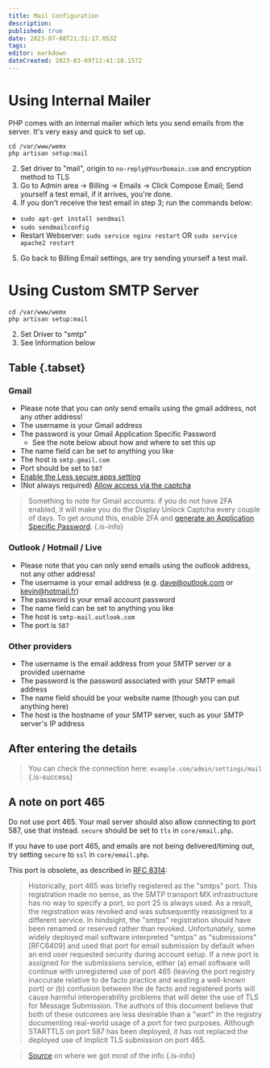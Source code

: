 ```yaml
---
title: Mail Configuration
description: 
published: true
date: 2023-07-08T21:51:17.053Z
tags: 
editor: markdown
dateCreated: 2023-03-09T12:41:18.157Z
---
```


# Using Internal Mailer
PHP comes with an internal mailer which lets you send emails from the server. It's very easy and quick to set up.

```shell
cd /var/www/wemx
php artisan setup:mail
```
2. Set driver to "mail", origin to `no-reply@YourDomain.com` and encryption method to TLS
3. Go to Admin area -> Billing -> Emails -> Click Compose Email; Send yourself a test email, if it arrives, you're done.
4. If you don't receive the test email in step 3; run the commands below:
- `sudo apt-get install sendmail`
- `sudo sendmailconfig`
- Restart Webserver: `sudo service nginx restart` OR `sudo service apache2 restart` 
5. Go back to Billing Email settings, are try sending yourself a test mail.

# Using Custom SMTP Server
```shell
cd /var/www/wemx
php artisan setup:mail
```
2. Set Driver to "smtp"
3. See Information below

## Table {.tabset}

### Gmail
- Please note that you can only send emails using the gmail address, not any other address!
- The username is your Gmail address
- The password is your Gmail Application Specific Password
	- See the note below about how and where to set this up
- The name field can be set to anything you like
- The host is `smtp.gmail.com`
- Port should be set to `587`
- [Enable the Less secure apps setting](https://myaccount.google.com/lesssecureapps?pli=1)
- (Not always required) [Allow access via the captcha](https://accounts.google.com/b/0/DisplayUnlockCaptcha)

> Something to note for Gmail accounts: if you do not have 2FA enabled, it will make you do the Display Unlock Captcha every couple of days. To get around this, enable 2FA and [generate an Application Specific Password](https://support.google.com/accounts/answer/185833?hl=en).
{.is-info}

### Outlook / Hotmail / Live
- Please note that you can only send emails using the outlook address, not any other address!
- The username is your email address (e.g. dave@outlook.com or kevin@hotmail.fr)
- The password is your email account password
- The name field can be set to anything you like
- The host is `smtp-mail.outlook.com`
- The port is `587`

### Other providers
- The username is the email address from your SMTP server or a provided username
- The password is the password associated with your SMTP email address
- The name field should be your website name (though you can put anything here)
- The host is the hostname of your SMTP server, such as your SMTP server's IP address

## After entering the details
> You can check the connection here: `example.com/admin/settings/mail`
{.is-success}

## A note on port 465
Do not use port 465. Your mail server should also allow connecting to port 587, use that instead. `secure` should be set to `tls` in `core/email.php`.

If you have to use port 465, and emails are not being delivered/timing out, try setting `secure` to `ssl` in `core/email.php`.

This port is obsolete, as described in [RFC 8314](https://www.rfc-editor.org/rfc/rfc8314.html#section-7.3):
> Historically, port 465 was briefly registered as the "smtps" port. This registration made no sense, as the SMTP transport MX infrastructure has no way to specify a port, so port 25 is always used.  As a result, the registration was revoked and was subsequently reassigned to a different service.  In hindsight, the "smtps" registration should have been renamed or reserved rather than revoked.  Unfortunately, some widely deployed mail software interpreted "smtps" as "submissions" [RFC6409] and used that port for email submission by default when an end user requested security during account setup.  If a new port is assigned for the submissions service, either (a) email software will continue with unregistered use of port 465 (leaving the port registry inaccurate relative to de facto practice and wasting a well-known port) or (b) confusion between the de facto and registered ports will cause harmful interoperability problems that will deter the use of TLS for Message Submission.  The authors of this document believe that both of these outcomes are less desirable than a "wart" in the registry documenting real-world usage of a port for two purposes. Although STARTTLS on port 587 has been deployed, it has not replaced the deployed use of Implicit TLS submission on port 465.

> [Source](https://docs.namelessmc.com/en/smtp) on where we got most of the info
{.is-info}